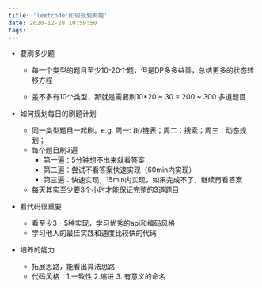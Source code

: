 ```yaml
---
title: 'leetcode:如何规划刷题'
date: 2020-12-28 10:59:50
tags:
---
```




- 要刷多少题

  - 每一个类型的题目至少10-20个题，但是DP多多益善，总结更多的状态转移方程

  - 差不多有10个类型，那就是需要刷10*20 ~ 30 = 200 ~ 300 多道题目

- 如何规划每日的刷题计划

  - 同一类型题目一起刷。e.g. 周一: 树/链表；周二：搜索；周三：动态规划；<!--huahua好心的给出了每种类型的题目10-20个推荐题目-->
  - 每个题目刷3遍
    - 第一遍：5分钟想不出来就看答案
    - 第二遍：尝试不看答案快速实现（60min内实现）
    - 第三遍：快速实现，15min内实现，如果完成不了，继续再看答案
  - 每天其实至少要3个小时才能保证完整的3道题目

- 看代码很重要

  - 看至少3 - 5种实现，学习优秀的api和编码风格
  - 学习他人的最佳实践和速度比较快的代码

- 培养的能力

  - 拓展思路，能看出算法思路
  - 代码风格：1.一致性 2.缩进 3. 有意义的命名

  


